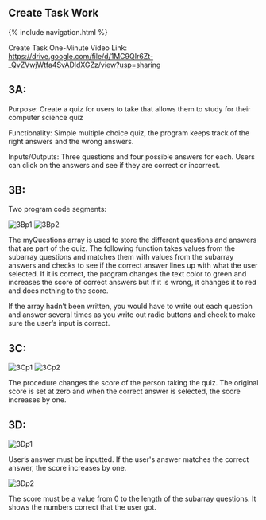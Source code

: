 ## Create Task Work
{% include navigation.html %}

Create Task One-Minute Video Link: https://drive.google.com/file/d/1MC9QIr6Zt-_QvZVwjWtfa4SvADldXGZz/view?usp=sharing

## 3A:
Purpose: Create a quiz for users to take that allows them to study for their computer science quiz

Functionality: Simple multiple choice quiz, the program keeps track of the right answers and the wrong answers.

Inputs/Outputs: Three questions and four possible answers for each. Users can click on the answers and see if they are correct or incorrect.

## 3B:
Two program code segments:

![3Bp1](https://github.com/arushi10/codefish/blob/database/static/assets/prisha_images/CreateTask1.JPG)
![3Bp2](https://github.com/arushi10/codefish/blob/database/static/assets/prisha_images/CreateTask2.JPG)

The myQuestions array is used to store the different questions and answers that are part of the quiz. The following function takes values from the subarray questions and matches them with values from the subarray answers and checks to see if the correct answer lines up with what the user selected. If it is correct, the program changes the text color to green and increases the score of correct answers but if it is wrong, it changes it to red and does nothing to the score.

If the array hadn’t been written, you would have to write out each question and answer several times as you write out radio buttons and check to make sure the user’s input is correct.

## 3C:
![3Cp1](https://github.com/arushi10/codefish/blob/database/static/assets/prisha_images/CreateTask3.JPG)
![3Cp2](https://github.com/arushi10/codefish/blob/database/static/assets/prisha_images/CreateTask4.JPG)

The procedure changes the score of the person taking the quiz. The original score is set at zero and when the correct answer is selected, the score increases by one.


## 3D:

![3Dp1](https://github.com/arushi10/codefish/blob/database/static/assets/prisha_images/CreateTask5.JPG)

User’s answer must be inputted. If the user's answer matches the correct answer, the score increases by one.

![3Dp2](https://github.com/arushi10/codefish/blob/database/static/assets/prisha_images/CreateTask6.JPG)

The score must be a value from 0 to the length of the subarray questions. It shows the numbers correct that the user got.
